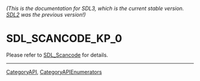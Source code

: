 ###### (This is the documentation for SDL3, which is the current stable version. [SDL2](https://wiki.libsdl.org/SDL2/) was the previous version!)
# SDL_SCANCODE_KP_0

Please refer to [SDL_Scancode](SDL_Scancode) for details.

----
[CategoryAPI](CategoryAPI), [CategoryAPIEnumerators](CategoryAPIEnumerators)

